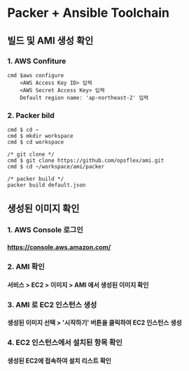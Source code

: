 # Packer + Ansible Toolchain

## 빌드 및 AMI 생성 확인
### 1. AWS Confiture
    cmd $aws configure
        <AWS Access Key ID> 입력
        <AWS Secret Access Key> 입력
        Default region name: 'ap-northeast-2' 입력
    
### 2. Packer bild
    cmd $ cd ~
    cmd $ mkdir workspace
    cmd $ cd workspace
    
    /* git clone */
    cmd $ git clone https://github.com/opsflex/ami.git
    cmd $ cd ~/workspace/ami/packer
    
    /* packer build */
    packer build default.json
    
## 생성된 이미지 확인
### 1. AWS Console 로그인
#### https://console.aws.amazon.com/   

### 2. AMI 확인
#### 서비스 > EC2 > 이미지 > AMI 에서 생성된 이미지 확인   

### 3. AMI 로 EC2 인스턴스 생성
#### 생성된 이미지 선택 > '시작하기' 버튼을 클릭하여 EC2 인스턴스 생성   

### 4. EC2 인스턴스에서 설치된 항목 확인
#### 생성된 EC2에 접속하여 설치 리스트 확인   